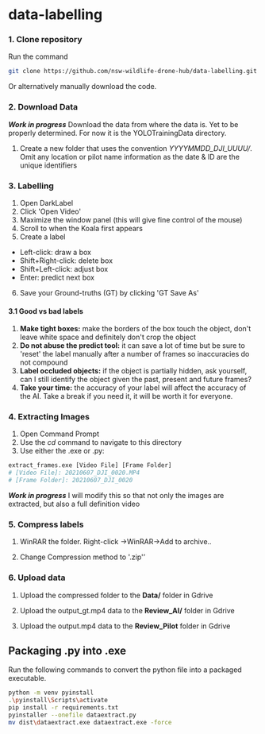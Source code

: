 # data-labelling
### 1. Clone repository
Run the command
```bash
git clone https://github.com/nsw-wildlife-drone-hub/data-labelling.git
```
Or alternatively manually download the code.

### 2. Download Data
***Work in progress***
Download the data from where the data is. Yet to be properly determined. For now it is the YOLOTrainingData directory.

1. Create a new folder that uses the convention *YYYYMMDD_DJI_UUUU/*. Omit any location or pilot name information as the date & ID are the unique identifiers

### 3. Labelling
1. Open DarkLabel
2. Click 'Open Video'
3. Maximize the window panel (this will give fine control of the mouse)
4. Scroll to when the Koala first appears
5. Create a label
  - Left-click: draw a box
  - Shift+Right-click: delete box
  - Shift+Left-click: adjust box
  - Enter: predict next box
6. Save your Ground-truths (GT) by clicking 'GT Save As'

#### 3.1 Good vs bad labels

1. **Make tight boxes:** make the borders of the box touch the object, don't leave white space and definitely don't crop the object
2. **Do not abuse the predict tool:** it can save a lot of time but be sure to 'reset' the label manually after a number of frames so inaccuracies do not compound
3. **Label occluded objects:** if the object is partially hidden, ask yourself, can I still identify the object given the past, present and future frames?
4. **Take your time:** the accuracy of your label will affect the accuracy of the AI. Take a break if you need it, it will be worth it for everyone.

### 4. Extracting Images

1. Open Command Prompt
2. Use the *cd* command to navigate to this directory
3. Use either the .exe or .py:
```bash
extract_frames.exe [Video File] [Frame Folder]
# [Video File]: 20210607_DJI_0020.MP4
# [Frame Folder]: 20210607_DJI_0020
```

***Work in progress***
I will modify this so that not only the images are extracted, but also a full definition video

### 5. Compress labels
1. WinRAR the folder. Right-click ->WinRAR->Add to archive..

2. Change Compression method to '.zip'’


### 6. Upload data

1. Upload the compressed folder to the **Data/** folder in Gdrive

2. Upload the output_gt.mp4 data to the **Review_AI/** folder in Gdrive

3. Upload the output.mp4 data to the **Review_Pilot** folder in Gdrive

## Packaging .py into .exe

Run the following commands to convert the python file into a packaged executable.

```bash
python -m venv pyinstall
.\pyinstall\Scripts\activate
pip install -r requirements.txt
pyinstaller --onefile dataextract.py
mv dist\dataextract.exe dataextract.exe -force
```
